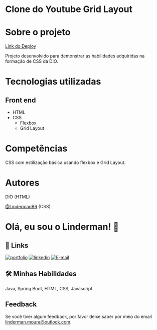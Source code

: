# Clone do Youtube Grid Layout

# Sobre o projeto

[Link do Deploy](https://lindermanbr.github.io/DIO-CSS-Formation-Challange-Youtube-Grid/)

Projeto desenvolvido para demonstrar as habilidades adquiridas na formação de CSS da DIO.

# Tecnologias utilizadas

## Front end

- HTML
- CSS
  - Flexbox
  - Grid Layout

# Competências

CSS com estilização básica usando flexbox e Grid Layout.

# Autores

DIO (HTML)

[@LindermanBR](https://github.com/LindermanBR) (CSS)

# Olá, eu sou o Linderman! 👋

## 🔗 Links
[![portfolio](https://img.shields.io/badge/my_portfolio-000?style=for-the-badge&logo=ko-fi&logoColor=white)](https://github.com/LindermanBR)
[![linkedin](https://img.shields.io/badge/linkedin-0A66C2?style=for-the-badge&logo=linkedin&logoColor=white)](https://www.linkedin.com/in/linderman-moura/)
[![E-mail](https://img.shields.io/badge/-Email-000?style=for-the-badge&logo=microsoft-outlook&logoColor=E94D5F)](mailto:linderman.moura@outlook.com)


## 🛠 Minhas Habilidades
Java, Spring Boot, HTML, CSS, Javascript.


## Feedback

Se você tiver algum feedback, por favor  deixe saber por meio do email linderman.moura@outlook.com.
